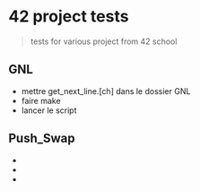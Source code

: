 # 42 project tests

> tests for various project from 42 school

## GNL

- mettre get_next_line.[ch] dans le dossier GNL
- faire make
- lancer le script

## Push_Swap

- 
- 
-
